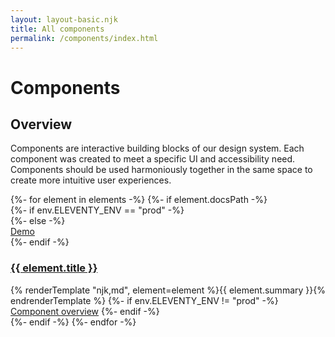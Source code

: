```yaml
---
layout: layout-basic.njk
title: All components
permalink: /components/index.html
---
```


<pfe-band class="header" use-grid>
  <h1 slot="header">Components</h1>
</pfe-band>

<pfe-band class="header" size="small" color-palette="lightest" use-grid>
  <h2 slot="header">Overview</h2>
  <p>
    Components are interactive building blocks of our design system.
    Each component was created to meet a specific UI and accessibility need.
    Components should be used harmoniously together in the same space to create more intuitive user experiences.
  </p>
</pfe-band>

<pfe-band class="header" size="small" color-palette="lightest" use-grid>

<div class="pfe-l-grid pfe-m-gutters pfe-m-all-6-col">
  {%- for element in elements -%}
  {%- if element.docsPath -%}
    <div class="component-preview">
      <div class="component-preview--container">
        {%- if env.ELEVENTY_ENV == "prod" -%}
        <a href="/components/{{ element.slug }}/" aria-label="{{ element.title }}">
          <div class="preview-image" style="background-image: url(/components/{{ element.slug }}/docs/preview.png);"></div>
        </a>
        {%- else -%}
        <div class="preview-image" style="background-image: url(/components/{{ element.slug }}/docs/preview.png);"></div>
        <div class="overlay">
          <pfe-cta priority="secondary" variant="wind"><a href="/components/{{ element.slug }}/demo/">Demo</a></pfe-cta>
        </div>
        {%- endif -%}
      </div>
      <h3>
        <a href="/components/{{ element.slug }}/">{{ element.title }}</a>
      </h3>
      {% renderTemplate "njk,md", element=element %}{{ element.summary }}{% endrenderTemplate %}
      {%- if env.ELEVENTY_ENV != "prod" -%}
      <pfe-cta><a href="/components/{{ element.slug }}/">Component overview</a></pfe-cta>
      {%- endif -%}
    </div>
  {%- endif -%}
  {%- endfor -%}
</div>

</pfe-band>
